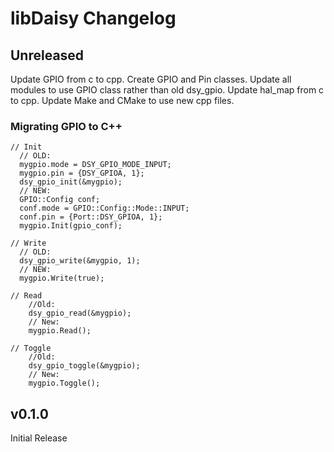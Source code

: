 # libDaisy Changelog

## Unreleased

Update GPIO from c to cpp.
Create GPIO and Pin classes.
Update all modules to use GPIO class rather than old dsy_gpio.
Update hal_map from c to cpp.
Update Make and CMake to use new cpp files.

### Migrating GPIO to C++ 
```
// Init
  // OLD:
  mygpio.mode = DSY_GPIO_MODE_INPUT;
  mygpio.pin = {DSY_GPIOA, 1};
  dsy_gpio_init(&mygpio);
  // NEW: 
  GPIO::Config conf;
  conf.mode = GPIO::Config::Mode::INPUT;
  conf.pin = {Port::DSY_GPIOA, 1};
  mygpio.Init(gpio_conf);

// Write
  // OLD:
  dsy_gpio_write(&mygpio, 1);
  // NEW:
  mygpio.Write(true);
  
// Read
    //Old:
    dsy_gpio_read(&mygpio);
    // New:
    mygpio.Read();

// Toggle
    //Old:
    dsy_gpio_toggle(&mygpio);
    // New:
    mygpio.Toggle();
```

## v0.1.0

Initial Release

